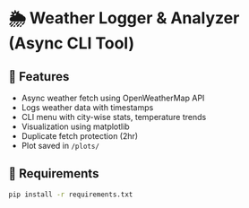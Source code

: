 # 🌦️ Weather Logger & Analyzer (Async CLI Tool)

## 🧩 Features

- Async weather fetch using OpenWeatherMap API
- Logs weather data with timestamps
- CLI menu with city-wise stats, temperature trends
- Visualization using matplotlib
- Duplicate fetch protection (2hr)
- Plot saved in `/plots/`

## 🔧 Requirements

```bash
pip install -r requirements.txt
